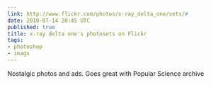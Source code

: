 ```yaml
---
link: http://www.flickr.com/photos/x-ray_delta_one/sets/#
date: 2010-07-14 20:45 UTC
published: true
title: x-ray delta one's photosets on Flickr
tags:
- photoshop
- imags
---
```


Nostalgic photos and ads. Goes great with Popular Science archive
